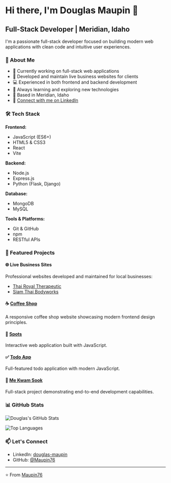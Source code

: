 # Hi there, I'm Douglas Maupin 👋

## Full-Stack Developer | Meridian, Idaho

I'm a passionate full-stack developer focused on building modern web applications with clean code and intuitive user experiences.

### 🚀 About Me

- 🔭 Currently working on full-stack web applications
- 💼 Developed and maintain live business websites for clients
- 💻 Experienced in both frontend and backend development
- 🌱 Always learning and exploring new technologies
- 📍 Based in Meridian, Idaho
- 💼 [Connect with me on LinkedIn](https://www.linkedin.com/in/douglas-maupin/)

### 🛠️ Tech Stack

**Frontend:**
- JavaScript (ES6+)
- HTML5 & CSS3
- React
- Vite

**Backend:**
- Node.js
- Express.js
- Python (Flask, Django)

**Database:**
- MongoDB
- MySQL

**Tools & Platforms:**
- Git & GitHub
- npm
- RESTful APIs

### 📂 Featured Projects

#### 🌐 Live Business Sites
Professional websites developed and maintained for local businesses:
- [Thai Royal Therapeutic](https://www.thairoyaltherapeutic.com/)
- [Siam Thai Bodyworks](https://siamthaibodyworks.com/)

#### ☕ [Coffee Shop](https://github.com/Maupin76/se_project_coffeeshop)
A responsive coffee shop website showcasing modern frontend design principles.

#### 📍 [Spots](https://github.com/Maupin76/se_project_spots)
Interactive web application built with JavaScript.

#### ✅ [Todo App](https://github.com/Maupin76/se_project_todo-app)
Full-featured todo application with modern JavaScript.

#### 🍜 [Me Kwam Sook](https://github.com/Maupin76/me_kwam_sook)
Full-stack project demonstrating end-to-end development capabilities.

### 📊 GitHub Stats

![Douglas's GitHub Stats](https://github-readme-stats.vercel.app/api?username=Maupin76&show_icons=true&theme=radical)

![Top Languages](https://github-readme-stats.vercel.app/api/top-langs/?username=Maupin76&layout=compact&theme=radical)

### 📫 Let's Connect

- LinkedIn: [douglas-maupin](https://www.linkedin.com/in/douglas-maupin/)
- GitHub: [@Maupin76](https://github.com/Maupin76)

---

⭐️ From [Maupin76](https://github.com/Maupin76)
